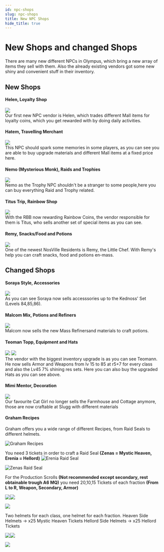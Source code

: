 ```yaml
---
id: npc-shops
slug: npc-shops
title: New NPC Shops 
hide_title: true
---
```


# New Shops and changed Shops
There are many new different NPCs in Olympus, which bring a new array of items they sell with them. Also the already existing vendors got some new shiny and convenient stuff in their inventory.

## New Shops

#### Helen, Loyalty Shop
![](https://i.imgur.com/bDEwb8h.png)  
Our first new NPC vendor is Helen, which trades different Mall items for loyalty coins, which you get rewarded with by doing daily activities.


#### Hatem, Travelling Merchant
![](https://i.imgur.com/HnoMqmv.png)  
This NPC should spark some memories in some players, as you can see you are able to buy upgrade materials and different Mall items at a fixed price here.


#### Nemo (Mysterious Monk), Raids and Trophies
![](https://i.imgur.com/xTGtMGz.png)  
Nemo as the Trophy NPC shouldn't be a stranger to some people,here you can buy everything Raid and Trophy related.


#### Titus Trip, Rainbow Shop
![](https://i.imgur.com/EWzLGhu.png)  
With the RBB now rewarding Rainbow Coins, the vendor responsible for them is Titus, who sells another set of special items as you can see.


#### Remy, Snacks/Food and Potions
![](https://i.imgur.com/t5vR9lM.png)  
One of the newest NosVille Residents is Remy, the Little Chef. With Remy's help you can craft snacks, food and potions en-mass.


## Changed Shops

#### Soraya Style, Accessories
![](https://i.imgur.com/0DFxmeQ.png)  
As you can see Soraya now sells accesssories up to the Kednoss' Set (Levels 84,85,86).


#### Malcom Mix, Potions and Refiners
![](https://i.imgur.com/6dvJKVX.png)  
Malcom now sells the new Mass Refinersand materials to craft potions.


#### Teoman Topp, Equipment and Hats
![](https://i.imgur.com/osvPq6B.png) ![](https://i.imgur.com/WAGA1vN.png)  
The vendor with the biggest inventory upgrade is as you can see Teomann. He now sells Armor and Weapons from lv 15 to 85 at r5+7 for every class and also the Lv45 7% shining res sets. Here you can also buy the upgraded Hats as you can see above.

#### Mimi Mentor, Decoration
![](https://i.imgur.com/bhMIdgg.png)  
Our favourite Cat Girl no longer sells the Farmhouse and Cottage anymore, those are now craftable at Slugg with different materials

#### Graham Recipes
Graham offers you a wide range of different Recipes, from Raid Seals to different helmets.

![Graham Recipes](https://i.imgur.com/LXshKY7.png)

You need 3 tickets in order to craft a Raid Seal **(Zenas = Mystic Heaven, Erenia = Hellord)**
![Erenia Raid Seal](https://i.imgur.com/7JYZup0.png)

![Zenas Raid Seal](https://i.imgur.com/ErQP4cE.png)

For the Production Scrolls **(Not recommended except secondary, rest obtainable trough A6 MQ)** you need 20,10,15 Tickets of each fraction **(From L to R, Weapon, Secondary, Armor)** 

![](https://i.imgur.com/gSruLgi.png)![](https://i.imgur.com/pjA8g3R.png)

![](https://imgur.com/ir1afYo.png)

Two helmets for each class, one helmet for each fraction.
Heaven Side Helmets -> x25 Mystic Heaven Tickets
Hellord Side Helmets -> x25 Hellord Tickets

![](https://i.imgur.com/Eof2wsr.png)![](https://i.imgur.com/jIYanGH.png)

![](https://i.imgur.com/H3nbWZJ.png)